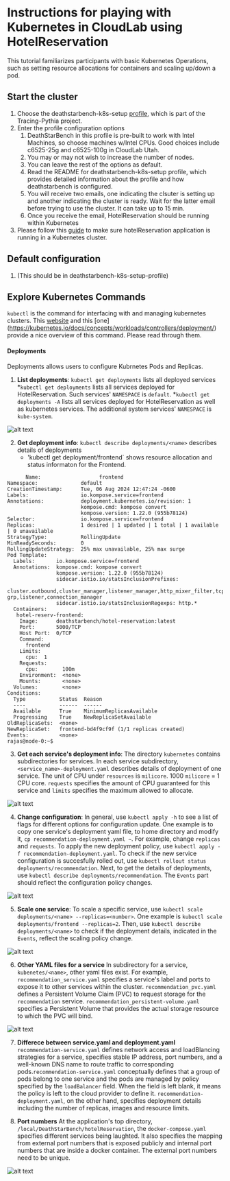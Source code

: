 # Instructions for playing with Kubernetes in CloudLab using HotelReservation

This tutorial familiarizes participants with basic Kubernetes Operations, such as setting resource allocations for containers and scaling up/down a pod.  

## Start  the cluster 

1. Choose the deathstarbench-k8s-setup [profile](https://www.cloudlab.us/p/Tracing-Pythia/hotelreserv-k8s-setup), which is part of the Tracing-Pythia project.
2. Enter the profile configuration options
     1. DeathStarBench in this profile is pre-built to work with Intel Machines, so choose machines w/Intel CPUs.  Good choices include c6525-25g and c6525-100g in CloudLab Utah.  
     2. You may or may not wish to increase the number of nodes.
     3. You can leave the rest of the options as default.
     4.  Read the README for deathstarbench-k8s-setup profile, which provides detailed information about the profile and how deathstarbench is configured.
     5. You will receive two emails, one indicating the clsuter is setting up and another indicating the cluster is ready.  Wait for the latter email before trying to use the cluster.  It can take up to 15 min. 
     6.  Once you receive the email, HotelReservation should be running within Kubernetes
3. Please follow this [guide](https://github.com/docc-lab/dsb_k8s) to make sure hotelReservation application is running in a Kubernetes cluster. 

## Default configuration
1. (This should be in deathstarbench-k8s-setup-profile)

## Explore Kubernetes Commands

`kubectl` is the command for interfacing with and managing kubernetes clusters.  This [website](https://spacelift.io/blog/kubernetes-cheat-sheet) and this [one] (https://kubernetes.io/docs/concepts/workloads/controllers/deployment/)  provide a nice overview of this command.  Please read through them.  

#### Deployments
Deployments allows users to configure Kubrnetes Pods and Replicas.  
1. **List deployments**: `kubectl get deployments` lists all deployed services
   *`kubectl get deployments` lists all services deployed for HotelReservation. Such services' `NAMESPACE` is `default`.
   *`kubectl get deployments -A` lists all services deployed for HotelReservation as well as kubernetes services. The additional system services' `NAMESPACE` is `kube-system`.

![alt text](./screenshots/1_list_all.png)

2. **Get deployment info**: `kubectl describe deployments/<name>` describes details of deployments
   * 'kubectl get deployment/frontend` shows resource allocation and status informaton for the Frontend.
```
      Name:                   frontend
Namespace:              default
CreationTimestamp:      Tue, 06 Aug 2024 12:47:24 -0600
Labels:                 io.kompose.service=frontend
Annotations:            deployment.kubernetes.io/revision: 1
                        kompose.cmd: kompose convert
                        kompose.version: 1.22.0 (955b78124)
Selector:               io.kompose.service=frontend
Replicas:               1 desired | 1 updated | 1 total | 1 available | 0 unavailable
StrategyType:           RollingUpdate
MinReadySeconds:        0
RollingUpdateStrategy:  25% max unavailable, 25% max surge
Pod Template:
  Labels:       io.kompose.service=frontend
  Annotations:  kompose.cmd: kompose convert
                kompose.version: 1.22.0 (955b78124)
                sidecar.istio.io/statsInclusionPrefixes:
                  cluster.outbound,cluster_manager,listener_manager,http_mixer_filter,tcp_mixer_filter,server,cluster.xds-grp,listener,connection_manager
                sidecar.istio.io/statsInclusionRegexps: http.*
  Containers:
   hotel-reserv-frontend:
    Image:      deathstarbench/hotel-reservation:latest
    Port:       5000/TCP
    Host Port:  0/TCP
    Command:
      frontend
    Limits:
      cpu:  1
    Requests:
      cpu:        100m
    Environment:  <none>
    Mounts:       <none>
  Volumes:        <none>
Conditions:
  Type           Status  Reason
  ----           ------  ------
  Available      True    MinimumReplicasAvailable
  Progressing    True    NewReplicaSetAvailable
OldReplicaSets:  <none>
NewReplicaSet:   frontend-bd4f9cf9f (1/1 replicas created)
Events:          <none>
rajas@node-0:~$
```

3. **Get each service's deployment info**: The directory `kubernetes`
   contains subdirectories for services. In each service subdirectory,
    `<service_name>-deployment.yaml` describes details of deployment
    of one service. The unit of CPU under `resources` is `milicore`.
    1000 `milicore` = 1 CPU core. `requests` specifies the amount of
    CPU guaranteed for this service and `limits` specifies the maximum
    allowed to allocate. 

![alt text](./screenshots/3_recommendation_deployment.png)

4. **Change configuration**: In general, use `kubectl apply -h` to see
   a list of flags for different options for configuration update. One
   example is to copy one service's deployment yaml file, to home
   directory and modify it, `cp recommendation-deployment.yaml ~`. For
   example, change `replicas` and `requests`. To apply the new
   deployment policy, use `kubectl apply -f recommendation-deployment.yaml`. To check if the new service
   configuration is succesfully rolled out, use `kubectl rollout status deployments/recommendation`. Next, to get the details of
   deployments, use `kubectl describe deployments/recommendation`. The
   `Events` part should reflect the
   configuration policy changes.  

![alt text](./screenshots/4_change_configuration.png)

5. **Scale one service**: To scale a specific  service, use `kubectl scale deployments/<name> --replicas=<number>`. One example is `kubectl scale deployments/frontend --replicas=2`. Then, use `kubectl describe deployments/<name>` to check if the deployment details, indicated in the `Events`, reflect the scaling policy change. 

![alt text](./screenshots/5_scale.png)

6. **Other YAML files for a service** In subdirectory for a
   service, `kubenetes/<name>`, other yaml files exist. For example, `recommendation_service.yaml` specifies a service's
   label and ports to expose it to other services within the cluster.
   `recommendation_pvc.yaml` defines a Persistent Volume Claim (PVC)
   to request storage for the `recommendation` service.
   `recommendation_persistent-volume.yaml` specifies a Persistent
   Volume that provides the actual storage resource to which the PVC
   will bind.

![alt text](./screenshots/6_yaml_files.png)

7. **Differece between service.yaml and deployment.yaml** `recommendation-service.yaml` defines network access and loadBlancing strategies for a service, specifies stable IP address, port numbers, and a well-known DNS name to route traffic to corresponding pods.`recommendation-service.yaml` conceptually defines that a group of pods belong to one service and the pods are managed by policy specified by the `loadBalancer` field. When the field is left blank, it means the policy is left to the cloud provider to define it. `recommendation-deployment.yaml`, on the other hand, specifies deployment details including the number of replicas, images and resource limits. 

8. **Port numbers** At the application's top directory,
   `/local/DeathStarBench/hotelReservation`, the `docker-compose.yaml`
   specifies different services being laughted. It also specifies the
   mapping from external port numbers that is exposed publicly and
   internal port numbers that are inside a docker container. The
   external port numbers need to be unique.

![alt text](./screenshots/8_port_numbers.png)